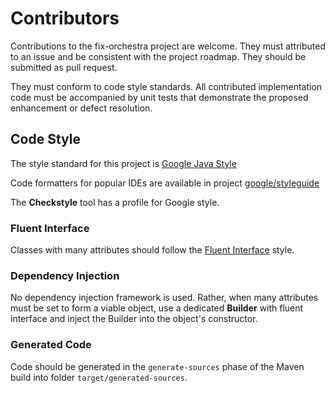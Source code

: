 # Contributors

Contributions to the fix-orchestra project are welcome. They must attributed to an issue and be consistent with the project roadmap. They should be submitted as pull request.  

They must conform to code style standards. All contributed implementation code must be accompanied by unit tests that demonstrate the proposed enhancement or defect resolution.

## Code Style
The style standard for this project is [Google Java Style](http://google.github.io/styleguide/javaguide.html)

Code formatters for popular IDEs are available in project [google/styleguide](https://github.com/google/styleguide)

The **Checkstyle** tool has a profile for Google style. 

### Fluent Interface

Classes with many attributes should follow the [Fluent Interface](http://www.martinfowler.com/bliki/FluentInterface.html) style.

### Dependency Injection

No dependency injection framework is used. Rather, when many attributes must be set to form a viable object, use a dedicated **Builder** with fluent interface and inject the Builder into the object's constructor.

### Generated Code

Code should be generated in the `generate-sources` phase of the Maven build into folder `target/generated-sources`.
